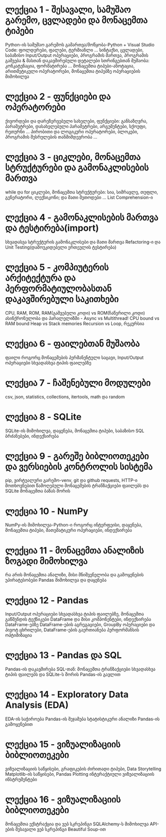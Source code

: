 # **ლექცია 1 - შესავალი, სამუშაო გარემო, ცვლადები და მონაცემთა ტიპები**
Python-ის სამუშაო გარემოს გამართვა/მოწყობა-Python + Visual Studio Code: ფოლდერები, ფალები, ტერმიანლი ...
სინტაქსი, ცვლადები, საბაზისო Input/Output ოპერაციები, პროგრამის მართვა, პროგრამის გაშვება & მასთან დაკავშირებული დეტალები
სთრინგებთან მუშაობა: კონკატენაცია, ფორმატირება ...
მონაცემთა ტიპები-ანოტაცია, არითმეტიკული ოპერატორები, მონაცემთა ტიპებზე ოპერაციების მიმოხილვა

# **ლექცია 2 - ფუნქციები და ოპერატორები**
ქივორდები და დარეზერვებული სახელები, ფუნქციები: განსაზღვრა, პარამეტრები, დასახელებული პარამეტრები, არგუმენტები, სქოუფი, რეთურნი ...
პირობითი და ლოგიკური ოპერატორები, ბლოკები, პროგრამის შესრულების თანმიმდევრობა ... 

# **ლექცია 3 - ციკლები, მონაცემთა სტრუქტურები და გამონაკლისების მართვა**
while და for ციკლები, მონაცემთა სტრუქტურები: სია, სიმრავლე, თუფლი, გენერატორი, ლექსიკონი; და მათი მეთოდები ...
List Comprehension-ი

# **ლექცია 4 - გამონაკლისების მართვა და ტესტირება(import)**
სხვადასვა სტრუქტურის გამონაკლისები და მათი მართვა
Refactoring-ი და Unit Testing(დამოუკიდებელი ერთეულის ტესტირება)

# **ლექცია 5 - კომპიუტერის არქიტექტურა და პერფორმატიულობასთან დაკავშირებული საკითხები**
CPU, RAM, ROM, RAM(გაშვებული კოდი) vs ROM(ჩაწერილი კოდი)
ასინქრონულობა და პარალელიზმი - Async vs Multithread!
CPU bound vs RAM bound 
Heap vs Stack memories
Recursion vs Loop, რეკურსია

# **ლექცია 6 - ფაილებთან მუშაობა**
ფაილი როგორც მონაცემების პერმანენტული საცავი, Input/Output ოპერაციები სხვადასხვა ტიპის ფაილებზე

# **ლექცია 7 - ჩაშენებული მოდულები**
csv, json, statistics, collections, itertools, math და random

# **ლექცია 8 - SQLite**
SQLite-ის მიმოხილვა, დაყენება, მონაცემთა ტიპები, საბაზისო SQL ბრძანებები, ინდექსირება

# **ლექცია 9 - გარეშე ბიბლიოთეკები და ვერსიების კონტროლის სისტემა**
pip, ვირტუალური გარემო-venv, git და github
requests, HTTP-ი მოთხოვნებით წამოღებული მონაცემების ტრანზაქციები ფაილებს და SQLite მონაცემთა ბაზას შორის


# **ლექცია 10 - NumPy**
NumPy-ის მიმოხილვა-Python-ი როგორც ინტერფეისი, დაყენება, მონაცემთა ტიპები, მათემატიკური ოპერაციები, ინდექსირება

# **ლექცია 11 - მონაცემთა ანალიზის ზოგადი მიმოხილვა**
რა არის მონაცემთა ანალიზი, მისი მნიშვენელობა და გამოყენების უპირატესობები
Pandas მიმოხილვა და დაყენება

# **ლექცია 12 - Pandas**
Input/Output ოპერაციები სხვადასხვა ტიპის ფაილებზე, მონაცემთა გაწმენდის ტექნიკები
DataFrame და მისი კომპონენტები, ინდექსირება DataFrame-ებზე 
DataFrame-ების აგრეგაციები, GroupBy ოპერაციები და პივოტ ცხრილები, DataFrame-ების გაერთიანება 
პერფორმანსის ოპტიმიზაცია 

# **ლექცია 13 - Pandas და SQL** 
Pandas-ის დაკავშირება SQL-თან:
მონაცემთა ტრანზაქციები სხვადასხვა ტიპის ფაილებს და SQLite-ს შორის Pandas-ის გავლით

# **ლექცია 14 - Exploratory Data Analysis (EDA)** 
EDA-ის საჭიროება 
Pandas-ის შეჯამება 
სტატისტიკური ანალიზი Pandas-ის გამოყენებით 

# **ლექცია 15 - ვიზუალიზაციის ბიბლიოთეკები**
ვიზუალიზაციის საწყისები, გრაფიკების ძირითადი ტიპები, Data Storytelling 
Matplotlib-ის საწყისები, Pandas Plotting 
ინტერაქტიული ვიზუალიზაციის ინსტრუმენტები 

# **ლექცია 16 - ვიზუალიზაციის ბიბლიოთეკები**
მონაცემთა ექსტრაქცია და ვებ სკრეპინგი
SQLAlchemy-ს მიმოხილვა
API-ების შესავალი
ვებ სკრეპინგი Beautiful Soup-ით








